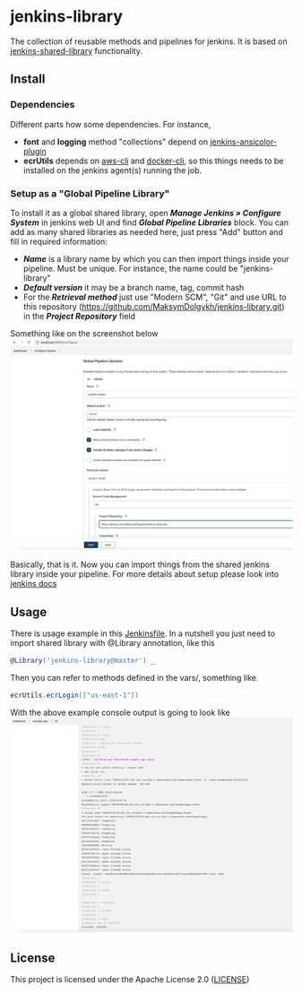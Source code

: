 # jenkins-library

The collection of reusable methods and pipelines for jenkins. It is based on 
[jenkins-shared-library] functionality.

## Install
### Dependencies
Different parts how some dependencies. For instance, 
 * **font** and **logging** method "collections" depend on [jenkins-ansicolor-plugin]
 * **ecrUtils** depends on [aws-cli] and [docker-cli], so this things needs to be installed 
on the jenkins agent(s) running the job. 

### Setup as a "Global Pipeline Library"
To install it as a global shared library, open **_Manage Jenkins » Configure System_**
in jenkins web UI and find **_Global Pipeline Libraries_** block. You can add as many shared 
libraries as needed here, just press "Add" button and fill in required information:
 * **_Name_** is a library name by which you can then import things inside your pipeline. Must be unique.
For instance, the name could be "jenkins-library"
 * **_Default version_** it may be a branch name, tag, commit hash
 * For the **_Retrieval method_** just use "Modern SCM", "Git" and use URL to this repository 
(https://github.com/MaksymDolgykh/jenkins-library.git) in the **_Project Repository_** field

Something like on the screenshot below
![Global Pipeline Library](./docs/images/jenkins_global_pipeline_library_setup_01.png)


Basically, that is it. Now you can import things from the shared jenkins library
inside your pipeline.
For more details about setup please look into [jenkins docs][jenkins-shared-library]

## Usage
There is usage example in this [Jenkinsfile](./docs/exampleapp.Jenkinsfile). In a nutshell 
you just need to import shared library with @Library annotation, like this
```groovy
@Library('jenkins-library@master') _
```
Then you can refer to methods defined in the vars/, something like
```groovy
ecrUtils.ecrLogin(["us-east-1"])
```

With the above example console output is going to look like
![](./docs/images/jenkins_pipeline_example_02.png)


## License
This project is licensed under the Apache License 2.0 ([LICENSE](./LICENSE.TXT))


[jenkins-shared-library]: https://www.jenkins.io/doc/book/pipeline/shared-libraries/
[jenkins-ansicolor-plugin]: https://plugins.jenkins.io/ansicolor/
[aws-cli]: https://aws.amazon.com/cli/
[docker-cli]: https://docs.docker.com/get-docker/
